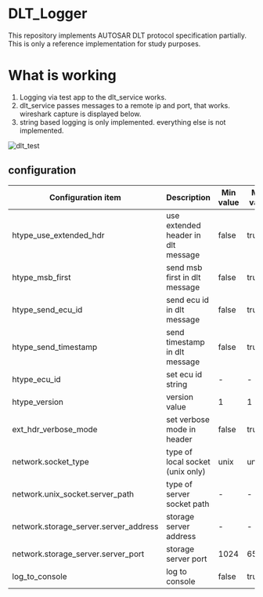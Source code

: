 # DLT_Logger

This repository implements AUTOSAR DLT protocol specification partially. This is only a reference implementation for study purposes.

# What is working

1. Logging via test app to the dlt_service works.
2. dlt_service passes messages to a remote ip and port, that works. wireshark capture is displayed below.
3. string based logging is only implemented. everything else is not implemented.

![dlt_test](https://github.com/devendranaga/dlt_logger/blob/main/images/dlt_test.png)


## configuration

| Configuration item | Description | Min value | Max value | Default value |
|--------------------|-------------|-----------|-----------|---------------|
| htype_use_extended_hdr | use extended header in dlt message | false | true | true |
| htype_msb_first | send msb first in dlt message | false | true | false |
| htype_send_ecu_id | send ecu id in dlt message | false | true | true |
| htype_send_timestamp | send timestamp in dlt message | false | true | true |
| htype_ecu_id | set ecu id string | - | - | ecu1 |
| htype_version | version value | 1 | 1 | 1 |
| ext_hdr_verbose_mode | set verbose mode in header | false | true | true |
| network.socket_type | type of local socket (unix only) | unix | unix | unix |
| network.unix_socket.server_path | type of server socket path |  - | - | /tmp/dlt.sock |
| network.storage_server.server_address | storage server address | - | - | 192.168.1.6 |
| network.storage_server.server_port | storage server port | 1024 | 65535 | 2225 |
| log_to_console | log to console | false | true | true |


